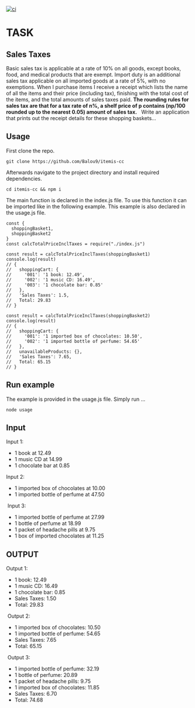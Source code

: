 [![ci](https://github.com/Balou9/itemis-cc/workflows/ci/badge.svg)](https://github.com/Balou9/itemis-cc/actions/workflows/ci.yml)

# TASK  

## Sales Taxes  

Basic‌ ‌sales‌ ‌tax‌ ‌is‌ ‌applicable‌ ‌at‌ ‌a‌ ‌rate‌ ‌of‌ ‌10%‌ ‌on‌ all‌ ‌goods,‌ ‌except‌ ‌books,‌ ‌food,‌ ‌and‌ ‌medical‌‌ products‌ ‌that‌ ‌are‌ ‌exempt.‌ ‌Import‌ ‌duty‌ ‌is‌ ‌an‌ ‌additional‌ ‌sales‌ ‌tax‌ ‌applicable‌ ‌on‌ ‌all‌ ‌imported‌ ‌goods‌ ‌at‌ ‌a‌ ‌rate‌ ‌of‌ ‌5%,‌ ‌with‌ ‌no‌ ‌exemptions.‌ ‌When‌ ‌I‌ ‌purchase‌ ‌items‌‌ I‌ ‌receive‌ ‌a‌ ‌receipt‌ ‌which‌ ‌lists‌ ‌the‌ ‌name‌ ‌of‌ ‌all‌ ‌the‌ ‌items‌ ‌and‌ ‌their‌ ‌price‌ ‌(including‌ ‌tax),‌‌ finishing‌ ‌with‌ ‌the‌ ‌total‌ ‌cost‌ ‌of‌ ‌the‌ ‌items,‌ ‌and‌ ‌the‌ ‌total‌ ‌amounts‌ ‌of‌ ‌sales‌ ‌taxes‌ ‌paid.‌ **‌The‌ ‌rounding‌ ‌rules‌ ‌for‌ ‌sales‌ ‌tax‌ ‌are‌ ‌that‌ ‌for‌ ‌a‌ ‌tax‌‌ rate‌ ‌of‌ ‌n%,‌ ‌a‌ ‌shelf‌ ‌price‌ ‌of‌ ‌p‌ ‌contains‌ ‌(np/100‌ ‌rounded‌ ‌up‌ ‌to‌ ‌the‌ ‌nearest‌ ‌0.05)‌ ‌amount‌ ‌of‌‌ sales‌ ‌tax.**‌ ‌
‌
Write‌ ‌an‌ ‌application‌ ‌that‌ ‌prints‌ ‌out‌ ‌the‌ ‌receipt‌ ‌details‌ ‌for‌ ‌these‌ ‌shopping‌ ‌baskets...‌ ‌

## Usage

First clone the repo.
```
git clone https://github.com/Balou9/itemis-cc
```
Afterwards navigate to the project directory and install required dependencies.

```
cd itemis-cc && npm i
```
The main function is declared in the index.js file.
To use this function it can be imported like in the following example.
This example is also declared in the usage.js file.

```
const {
  shoppingBasket1,
  shoppingBasket2
}
const calcTotalPriceInclTaxes = require("./index.js")

const result = calcTotalPriceInclTaxes(shoppingBasket1)
console.log(result)
// {
//   shoppingCart: {
//     '001': '1 book: 12.49',
//     '002': '1 music CD: 16.49',
//     '003': '1 chocolate bar: 0.85'
//   },
//   'Sales Taxes': 1.5,
//   Total: 29.83
// }

const result = calcTotalPriceInclTaxes(shoppingBasket2)
console.log(result)
// {
//   shoppingCart: {
//     '001': '1 imported box of chocolates: 10.50',
//     '002': '1 imported bottle of perfume: 54.65'
//   },
//   unavailableProducts: {},
//   'Sales Taxes': 7.65,
//   Total: 65.15
// }
```

## Run example

The example is provided in the usage.js file.
Simply run ...

```
node usage
```

## Input

Input‌ ‌1:‌ ‌
- ‌1‌ ‌book‌ ‌at‌ ‌12.49‌ ‌ ‌
- ‌1‌ ‌music‌ ‌CD‌ ‌at‌ ‌14.99‌ ‌ ‌
- ‌1‌ ‌chocolate‌ ‌bar‌ ‌at‌ ‌0.85‌ ‌
‌

Input‌ ‌2:‌ ‌
- ‌1‌ ‌imported‌ ‌box‌ ‌of‌ ‌chocolates‌ ‌at‌ ‌10.00‌ ‌ ‌
- ‌1‌ ‌imported‌ ‌bottle‌ ‌of‌ ‌perfume‌ ‌at‌ ‌47.50‌ ‌ ‌

‌
Input‌ ‌3:   ‌
- ‌1‌ ‌imported‌ ‌bottle‌ ‌of‌ ‌perfume‌ ‌at‌ ‌27.99‌ ‌ ‌
- ‌1‌ ‌bottle‌ ‌of‌ ‌perfume‌ ‌at‌ ‌18.99‌ ‌ ‌
- ‌1‌ ‌packet‌ ‌of‌ ‌headache‌ ‌pills‌ ‌at‌ ‌9.75‌ ‌ ‌
- ‌1‌ ‌box‌ ‌of‌ ‌imported‌ ‌chocolates‌ ‌at‌ ‌11.25‌  

## OUTPUT

Output‌ ‌1:‌ ‌
- ‌1‌ ‌book:‌ ‌12.49‌ ‌ ‌
- ‌1‌ ‌music‌ ‌CD:‌ ‌16.49‌ ‌ ‌
- ‌1‌ ‌chocolate‌ ‌bar:‌ ‌0.85‌ ‌ ‌
- ‌Sales‌ ‌Taxes:‌ ‌1.50‌ ‌ ‌
- ‌Total:‌ ‌29.83‌

‌
Output‌ ‌2:‌
- ‌1‌ ‌imported‌ ‌box‌ ‌of‌ ‌chocolates:‌ ‌10.50‌ ‌ ‌
- ‌1‌ ‌imported‌ ‌bottle‌ ‌of‌ ‌perfume:‌ ‌54.65‌ ‌ ‌
- ‌Sales‌ ‌Taxes:‌ ‌7.65‌ ‌ ‌
- ‌Total:‌ ‌65.15‌ ‌

‌
Output‌ ‌3:‌
- ‌1‌ ‌imported‌ ‌bottle‌ ‌of‌ ‌perfume:‌ ‌32.19‌ ‌ ‌
- ‌1‌ ‌bottle‌ ‌of‌ ‌perfume:‌ ‌20.89‌ ‌ ‌
- ‌1‌ ‌packet‌ ‌of‌ ‌headache‌ ‌pills:‌ ‌9.75‌ ‌ ‌
- ‌1‌ ‌imported‌ ‌box‌ ‌of‌ ‌chocolates:‌ ‌11.85‌ ‌ ‌
- ‌Sales‌ ‌Taxes:‌ ‌6.70‌ ‌ ‌
- ‌Total:‌ ‌74.68‌
